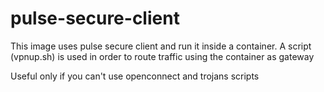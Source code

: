# pulse-secure-client

This image uses pulse secure client and run it inside a container.
A script (vpnup.sh) is used in order to route traffic using the container as gateway

Useful only if you can't use openconnect and trojans scripts
